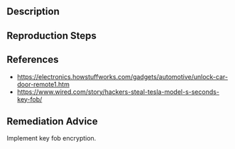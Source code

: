 ## Description


## Reproduction Steps


## References

- https://electronics.howstuffworks.com/gadgets/automotive/unlock-car-door-remote1.htm
- https://www.wired.com/story/hackers-steal-tesla-model-s-seconds-key-fob/


## Remediation Advice

Implement key fob encryption.

